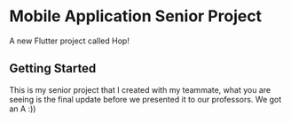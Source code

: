 # Mobile Application Senior Project

A new Flutter project called Hop!

## Getting Started
This is my senior project that I created with my teammate, what you are seeing is the final update before we presented it to our professors. We got an A :)) 

